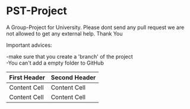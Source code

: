 # PST-Project
A Group-Project for University. Please dont send any pull request we are not allowed to get any external help. Thank You


Important advices: 

-make sure that you create a 'branch' of the project                                                                                       
-You can't add a empty folder to GitHub

| First Header  | Second Header |
| ------------- | ------------- |
| Content Cell  | Content Cell  |
| Content Cell  | Content Cell  |
